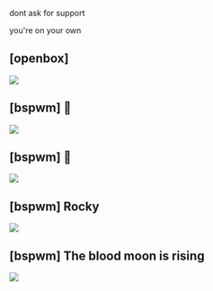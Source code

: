 dont ask for support

you're on your own

## [openbox]

![](https://i.imgur.com/lRU8dYW.png)

## [bspwm] 🌋

![](https://i.redd.it/bdhajrbjnhm41.png)

## [bspwm] 🌿

![](https://i.imgur.com/TTEoDJP.png)

## [bspwm] Rocky

![](https://i.imgur.com/sRTB2pH.png)

## [bspwm] The blood moon is rising

![](https://i.imgur.com/WzYQESH.png)
